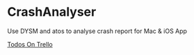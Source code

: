 CrashAnalyser
=============

Use DYSM and atos to analyse crash report for Mac &amp; iOS App


[Todos On Trello](https://trello.com/b/CODyNl9h)
